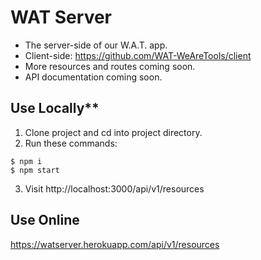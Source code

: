 # WAT Server

* The server-side of our W.A.T. app.
* Client-side: https://github.com/WAT-WeAreTools/client
* More resources and routes coming soon.
* API documentation coming soon.

## Use Locally**

1. Clone project and cd into project directory.
2. Run these commands:
```
$ npm i
$ npm start
```
3. Visit http://localhost:3000/api/v1/resources

## Use Online

https://watserver.herokuapp.com/api/v1/resources
